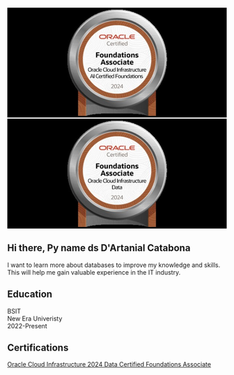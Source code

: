 ![Laravel logotype min](https://github.com/dwightpascua/Oracle-Certificates/blob/main/OCI%20AI%20Certfied%20Foundations%20.jpg)
![Laravel logotype min](https://github.com/dwightpascua/Oracle-Certificates/blob/main/OCI%20Data%20Certified%20Foundations%20Associate.jpg)

## <hl> Hi there, Py name ds D'Artanial Catabona </h1>
I want to learn more about databases to improve my knowledge and skills. This will help me gain valuable experience in the IT industry.
<h2>Education</h2> 
BSIT 
<br>
New Era Univeristy 
<br> 
2022-Present
<h2>Certifications</h2>
<a href= "https://l.facebook.com/l.php?u=https%3A%2F%2Fcatalog-education.oracle.com%2Fpls%2Fcertview%2Fsharebadge%3Fid%3D92BBE7F684787C714A051019928255D1F33205D37CF9CDB1F70FB4948373D603%26fbclid%3DIwZXh0bgNhZW0CMTEAAR1tgv0Go-hUdH3x7trRoKw5wtOjWO3MtLFPJwksxBDa-EUGe7WaEjU10Ig_aem_azxOSfwAh9BzVkn8O27ltA&h=AT1NMD8AXlr8FDfwbP6jEv-bVofseuyrgZi_QdrQzPJURh6rHX7U6UI0eJqjZhTq9W2tmJewoEs_5QlYQhtjHAe4ExzA65UIPKigPHgaf0idcT1fqcaxuDTUroqE0jIeZa-O&__tn__=H-R&c[0]=AT3d4iFLEyV2zK9NBP-4MOgqk1a0gV3-wOGJWV6YyEAYPZIMbtgxe5zPQ9I-T1Lx2zyTG84jTIhBYdmBMOfw1HA68-KsgoTnQ9waGYlf195-8-T0hfJaz48TZXogeH8hyEERM31IaVUOhRgS-_7SooCB0DDvOWnquJnIBaXsS5nfmuY4SBpRZwl2CHZduq9qA977Yw"> Oracle Cloud Infrastructure 2024 Data Certified Foundations Associate </a> <br> 

